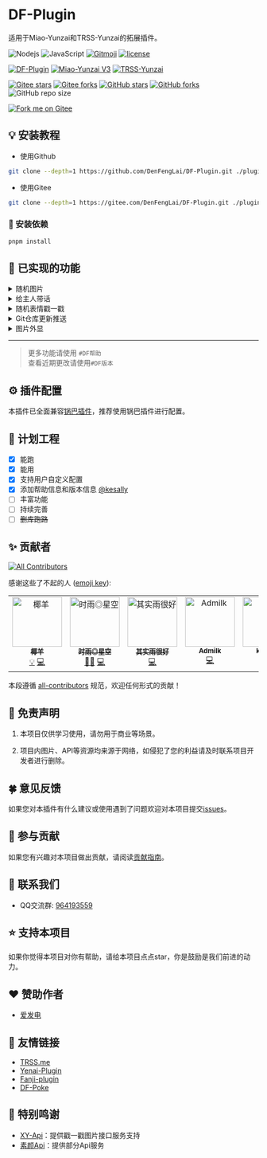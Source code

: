 # DF-Plugin

适用于Miao-Yunzai和TRSS-Yunzai的拓展插件。

![Nodejs](https://img.shields.io/badge/-Node.js-3C873A?style=flat&logo=Node.js&logoColor=white)
![JavaScript](https://img.shields.io/badge/-JavaScript-eed718?style=flat&logo=javascript&logoColor=ffffff)
[![Gitmoji](https://img.shields.io/badge/gitmoji-%20😜%20😍-FFDD67.svg?style=flat-square)](https://gitmoji.dev)
[![license](https://img.shields.io/github/license/Denfenglai/DF-Plugin.svg?style=flat&logo=gnu)](https://github.com/Denfenglai/DF-Plugin/blob/master/LICENSE)

[![DF-Plugin](https://img.shields.io/github/package-json/v/Denfenglai/DF-Plugin?label=DF-Plugin&color=green)](https://github.com/DenFengLai/DF-Plugin)
[![Miao-Yunzai V3](https://img.shields.io/github/package-json/v/yoimiya-kokomi/Miao-Yunzai?label=Miao-Yunzai&color=yellow)](https://github.com/yoimiya-kokomi/Miao-Yunzai)
[![TRSS-Yunzai](https://img.shields.io/github/package-json/v/TimeRainStarSky/Yunzai?label=TRSS-Yunzai&color=blue)](https://github.com/TimeRainStarSky/Yunzai)

[![Gitee stars](https://gitee.com/DenFengLai/DF-Plugin/badge/star.svg?theme=dark)](https://gitee.com/DenFengLai/DF-Plugin/stargazers)
[![Gitee forks](https://gitee.com/DenFengLai/DF-Plugin/badge/fork.svg?theme=dark)](https://gitee.com/DenFengLai/DF-Plugin/members)
[![GitHub stars](https://img.shields.io/github/stars/DenFengLai/DF-Plugin)](https://github.com/DenFengLai/DF-Plugin/stargazers)
[![GitHub forks](https://img.shields.io/github/forks/DenFengLai/DF-Plugin)](https://github.com/DenFengLai/DF-Plugin/network)
![GitHub repo size](https://img.shields.io/github/repo-size/denfenglai/DF-Plugin?label=%E4%BB%93%E5%BA%93%E5%A4%A7%E5%B0%8F)

[![Fork me on Gitee](https://gitee.com/DenFengLai/DF-Plugin/widgets/widget_6.svg)](https://gitee.com/DenFengLai/DF-Plugin)

## 💡 安装教程

- 使用Github

```sh
git clone --depth=1 https://github.com/DenFengLai/DF-Plugin.git ./plugins/DF-Plugin
```

- 使用Gitee

```sh
git clone --depth=1 https://gitee.com/DenFengLai/DF-Plugin.git ./plugins/DF-Plugin
```

### 🔧 安装依赖

```sh
pnpm install
```

## 🤗 已实现的功能

<details><summary>随机图片</summary>

- #来张JK / 黑丝 / cos / 腿子 / 丛雨 /诗歌剧

> 随机发送一张图片

</details>

<details><summary>给主人带话</summary>

- #联系主人 + `消息内容`  

> #回复<内容> 或 #回复<消息标识><空格><内容>

</details>

<details><summary>随机表情戳一戳</summary>

> 戳一戳返回随机表情包  
> 使用 #DF安装图库 可安装图库到本地使用  
> 未安装图库将调用[XY-Api](https://api.yugan.love/)

</details>

<details><summary>Git仓库更新推送</summary>

> 在[配置文件](/config/default_config/CodeUpdate.yaml)配置完成填写群号后即可使用。  
> 推荐使用[锅巴插件](https://gitee.com/guoba-yunzai/guoba-plugin.git)进行配置

- `#检查仓库更新`: 检查有没有仓库更新（相当于主动触发定时逻辑）
- `#推送仓库更新`: 不管有没有更新都回复到当前会话，不会推送所有群组

</details>

<details><summary>图片外显</summary>

> 配置请看[summary.yaml](./config/default_config/summary.yaml)  
> 推荐使用[锅巴插件](https://gitee.com/guoba-yunzai/guoba-plugin.git)进行配置

- #开启/关闭图片外显
- #设置图片外显 + 文字

</details>

---

> 更多功能请使用 `#DF帮助`  
> 查看近期更改请使用`#DF版本`

## ⚙️ 插件配置

本插件已全面兼容[锅巴插件](https://gitee.com/guoba-yunzai/guoba-plugin.git)，推荐使用锅巴插件进行配置。

## 📄 计划工程

- [x] 能跑
- [x] 能用
- [x] 支持用户自定义配置
- [x] 添加帮助信息和版本信息 [@kesally](https://gitee.com/kesally)
- [ ] 丰富功能
- [ ] 持续完善
- [ ] ~~删库跑路~~

## ✨ 贡献者

<!-- ALL-CONTRIBUTORS-BADGE:START - Do not remove or modify this section -->
[![All Contributors](https://img.shields.io/badge/all_contributors-7-orange.svg?style=flat-square)](#contributors-)
<!-- ALL-CONTRIBUTORS-BADGE:END -->

感谢这些了不起的人 ([emoji key](https://allcontributors.org/docs/en/emoji-key)):

<!-- ALL-CONTRIBUTORS-LIST:START - Do not remove or modify this section -->
<!-- prettier-ignore-start -->
<!-- markdownlint-disable -->
<table>
  <tbody>
    <tr>
      <td align="center" valign="top" width="14.28%"><a href="https://github.com/yeyang52"><img src="https://avatars.githubusercontent.com/u/107110851?v=4?s=100" width="100px;" alt="椰羊"/><br /><sub><b>椰羊</b></sub></a><br /><a href="#example-yeyang52" title="Examples">💡</a> <a href="https://github.com/Denfenglai/DF-Plugin/commits?author=yeyang52" title="Code">💻</a></td>
      <td align="center" valign="top" width="14.28%"><a href="https://github.com/TimeRainStarSky"><img src="https://avatars.githubusercontent.com/u/63490117?v=4?s=100" width="100px;" alt="时雨◎星空"/><br /><sub><b>时雨◎星空</b></sub></a><br /><a href="#mentoring-TimeRainStarSky" title="Mentoring">🧑‍🏫</a> <a href="https://github.com/Denfenglai/DF-Plugin/commits?author=TimeRainStarSky" title="Code">💻</a></td>
      <td align="center" valign="top" width="14.28%"><a href="https://github.com/qsyhh"><img src="https://avatars.githubusercontent.com/u/132750431?v=4?s=100" width="100px;" alt="其实雨很好"/><br /><sub><b>其实雨很好</b></sub></a><br /><a href="https://github.com/Denfenglai/DF-Plugin/commits?author=qsyhh" title="Code">💻</a></td>
      <td align="center" valign="top" width="14.28%"><a href="https://gitee.com/adrae"><img src="https://foruda.gitee.com/avatar/1706324987763497611/13205155_adrae_1706324987.png!avatar200?s=100" width="100px;" alt="Admilk"/><br /><sub><b>Admilk</b></sub></a><br /><a href="https://github.com/Denfenglai/DF-Plugin/commits?author=Admilkk" title="Code">💻</a></td>
      <td align="center" valign="top" width="14.28%"><a href="https://gitee.com/kesally"><img src="https://avatars.githubusercontent.com/u/110397533?v=4?s=100" width="100px;" alt="kesally"/><br /><sub><b>kesally</b></sub></a><br /><a href="https://github.com/Denfenglai/DF-Plugin/commits?author=kesally" title="Code">💻</a></td>
      <td align="center" valign="top" width="14.28%"><a href="https://gitee.com/shanhai233"><img src="https://foruda.gitee.com/avatar/1723727797498359874/8750220_shanhai233_1723727797.png!avatar200?s=100" width="100px;" alt="桃缘十三"/><br /><sub><b>桃缘十三</b></sub></a><br /><a href="https://github.com/Denfenglai/DF-Plugin/commits?author=shanhai233" title="Code">💻</a></td>
      <td align="center" valign="top" width="14.28%"><a href="https://github.com/hmexy"><img src="https://avatars.githubusercontent.com/u/112873708?v=4?s=100" width="100px;" alt="心愿XY"/><br /><sub><b>心愿XY</b></sub></a><br /><a href="https://github.com/Denfenglai/DF-Plugin/commits?author=hmexy" title="Code">💻</a></td>
    </tr>
  </tbody>
</table>

<!-- markdownlint-restore -->
<!-- prettier-ignore-end -->

<!-- ALL-CONTRIBUTORS-LIST:END -->

本段遵循 [all-contributors](https://github.com/all-contributors/all-contributors) 规范，欢迎任何形式的贡献！

## 💬 免责声明

1. 本项目仅供学习使用，请勿用于商业等场景。  

2. 项目内图片、API等资源均来源于网络，如侵犯了您的利益请及时联系项目开发者进行删除。

## 🍀 意见反馈

如果您对本插件有什么建议或使用遇到了问题欢迎对本项目提交[issues](https://github.com/DenFengLai/DF-Plugin/issues/new)。

## 🎨 参与贡献

如果您有兴趣对本项目做出贡献，请阅读[贡献指南](./CONTRIBUTING.md)。

## 👥 联系我们

- QQ交流群: [964193559](http://qm.qq.com/cgi-bin/qm/qr?_wv=1027&k=hGiK1lQOmbJzP7S0xm-00NKdNi9Oe8Ma&authKey=aQRGoOwAyQ%2BYZ%2BZ5QNKJegwf5Y%2BgYM3Y%2F3%2Fc61cSquEuoIPM1qKemM6ajHb0sRFk&noverify=0&group_code=964193559)

## ⭐ 支持本项目

如果你觉得本项目对你有帮助，请给本项目点点star，你是鼓励是我们前进的动力。

## ❤️ 赞助作者

- [爱发电](https://afdian.com/a/DenFengLai)

## 💝 友情链接

- [TRSS.me](https://TRSS.me)
- [Yenai-Plugin](https://Yenai.TRSS.me)
- [Fanji-plugin](http://gitee.com/adrae/Fanji-plugin)
- [DF-Poke](https://gitea.eustia.fun/XY/poke.git)

## 🎁 特别鸣谢

- [XY-Api](https://api.yugan.love/)：提供戳一戳图片接口服务支持
- [素颜Api](https://api.suyanw.cn)：提供部分Api服务
